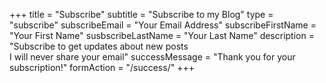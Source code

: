 +++
title = "Subscribe"
subtitle = "Subscribe to my Blog"
type = "subscribe"
subscribeEmail = "Your Email Address"
subscribeFirstName = "Your First Name"
susbscribeLastName = "Your Last Name"
description = "Subscribe to get updates about new posts</br>I will never share your email"
successMessage = "Thank you for your subscription!"
formAction = "/success/"
+++

